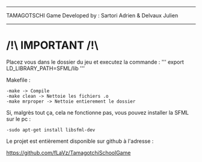 *****************************
TAMAGOTSCHI Game
Developed by :
Sartori Adrien &
Delvaux Julien
*****************************


# /!\ IMPORTANT /!\
Placez vous dans le dossier du jeu et executez la commande :
	'''
	export LD_LIBRARY_PATH=SFML/lib
	'''

Makefile :

	-make -> Compile
	-make clean -> Nettoie les fichiers .o
	-make mrproper -> Nettoie entierement le dossier
	
Si, malgrès tout ça, cela ne fonctionne pas, vous pouvez installer la SFML sur le pc :

	-sudo apt-get install libsfml-dev
	
Le projet est entièrement disponible sur github à l'adresse :

https://github.com/fLaVz/TamagotchiSchoolGame
